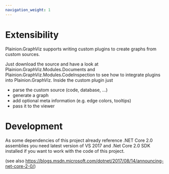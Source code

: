 ```yaml
---
navigation_weight: 1
---
```


# Extensibility

Plainion.GraphViz supports writing custom plugins to create graphs from custom sources.

Just download the source and have a look at Plainion.GraphViz.Modules.Documents and Plainion.GraphViz.Modules.CodeInspection
to see how to integrate plugins into Plainion.GraphViz. Inside the custom plugin just

- parse the custom source (code, database, ...)
- generate a graph
- add optional meta information (e.g. edge colors, tooltips)
- pass it to the viewer

# Development

As some dependencies of this project already reference .NET Core 2.0 assemblies you need latest version of VS 2017 and .Net Core 2.0 SDK installed 
if you want to work with the code of this project.

(see also https://blogs.msdn.microsoft.com/dotnet/2017/08/14/announcing-net-core-2-0/)

